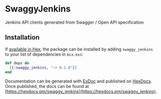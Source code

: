 # SwaggyJenkins

Jenkins API clients generated from Swagger / Open API specification

## Installation

If [available in Hex](https://hex.pm/docs/publish), the package can be installed
by adding `swaggy_jenkins` to your list of dependencies in `mix.exs`:

```elixir
def deps do
  [{:swaggy_jenkins, "~> 0.1.0"}]
end
```

Documentation can be generated with [ExDoc](https://github.com/elixir-lang/ex_doc)
and published on [HexDocs](https://hexdocs.pm). Once published, the docs can
be found at [https://hexdocs.pm/swaggy_jenkins](https://hexdocs.pm/swaggy_jenkins).
